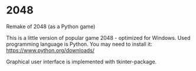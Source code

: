 # 2048
Remake of 2048 (as a Python game)

This is a little version of popular game 2048 - optimized for Windows. Used programming language is Python.
You may need to install it: https://www.python.org/downloads/

Graphical user interface is implemented with tkinter-package.
